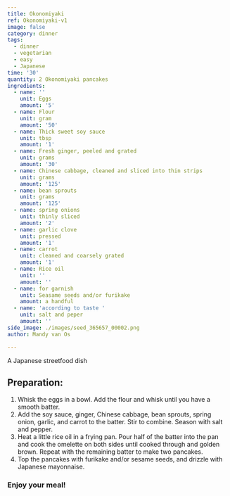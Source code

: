 ```yaml
---
title: Okonomiyaki
ref: Okonomiyaki-v1
image: false
category: dinner
tags:
  - dinner
  - vegetarian
  - easy
  - Japanese
time: '30'
quantity: 2 Okonomiyaki pancakes
ingredients:
  - name: ''
    unit: Eggs
    amount: '5'
  - name: Flour
    unit: gram
    amount: '50'
  - name: Thick sweet soy sauce
    unit: tbsp
    amount: '1'
  - name: Fresh ginger, peeled and grated
    unit: grams
    amount: '30'
  - name: Chinese cabbage, cleaned and sliced into thin strips
    unit: grams
    amount: '125'
  - name: bean sprouts
    unit: grams
    amount: '125'
  - name: spring onions
    unit: thinly sliced
    amount: '2'
  - name: garlic clove
    unit: pressed
    amount: '1'
  - name: carrot
    unit: cleaned and coarsely grated
    amount: '1'
  - name: Rice oil
    unit: ''
    amount: ''
  - name: for garnish
    unit: Seasame seeds and/or furikake
    amount: a handful
  - name: 'according to taste '
    unit: salt and peper
    amount: ''
side_image: ./images/seed_365657_00002.png
author: Mandy van Os

---
```


A Japanese streetfood dish

## Preparation:

1. Whisk the eggs in a bowl. Add the flour and whisk until you have a smooth batter. 
2. Add the soy sauce, ginger, Chinese cabbage, bean sprouts, spring onion, garlic, and carrot to the batter. Stir to combine. Season with salt and pepper.  
3. Heat a little rice oil in a frying pan. Pour half of the batter into the pan and cook the omelette on both sides until cooked through and golden brown. Repeat with the remaining batter to make two pancakes. 
4. Top the pancakes with furikake and/or sesame seeds, and drizzle with Japanese mayonnaise. 

### Enjoy your meal!
